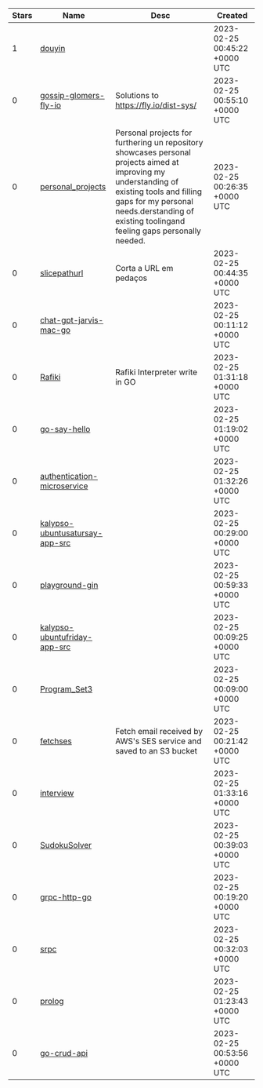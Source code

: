 | Stars | Name | Desc | Created | 
| ----- | ------- | ------------- | ------------- |
| 1 | [douyin](https://github.com/chaoranz758/douyin) |  | 2023-02-25 00:45:22 +0000 UTC |
| 0 | [gossip-glomers-fly-io](https://github.com/kkyr/gossip-glomers-fly-io) | Solutions to https://fly.io/dist-sys/ | 2023-02-25 00:55:10 +0000 UTC |
| 0 | [personal_projects](https://github.com/rscrim/personal_projects) | Personal projects for furthering un repository showcases personal projects aimed at improving my understanding of existing tools and filling gaps for my personal needs.derstanding of existing toolingand feeling gaps personally needed. | 2023-02-25 00:26:35 +0000 UTC |
| 0 | [slicepathurl](https://github.com/erickfernandox/slicepathurl) | Corta a URL em pedaços | 2023-02-25 00:44:35 +0000 UTC |
| 0 | [chat-gpt-jarvis-mac-go](https://github.com/fijjas/chat-gpt-jarvis-mac-go) |  | 2023-02-25 00:11:12 +0000 UTC |
| 0 | [Rafiki](https://github.com/JohhnMag0/Rafiki) | Rafiki Interpreter write in GO | 2023-02-25 01:31:18 +0000 UTC |
| 0 | [go-say-hello](https://github.com/acepnurmansidik/go-say-hello) |  | 2023-02-25 01:19:02 +0000 UTC |
| 0 | [authentication-microservice](https://github.com/PiccoloMondoC/authentication-microservice) |  | 2023-02-25 01:32:26 +0000 UTC |
| 0 | [kalypso-ubuntusatursay-app-src](https://github.com/eedorenko/kalypso-ubuntusatursay-app-src) |  | 2023-02-25 00:29:00 +0000 UTC |
| 0 | [playground-gin](https://github.com/litencatt/playground-gin) |  | 2023-02-25 00:59:33 +0000 UTC |
| 0 | [kalypso-ubuntufriday-app-src](https://github.com/eedorenko/kalypso-ubuntufriday-app-src) |  | 2023-02-25 00:09:25 +0000 UTC |
| 0 | [Program_Set3](https://github.com/manjugoutham/Program_Set3) |  | 2023-02-25 00:09:00 +0000 UTC |
| 0 | [fetchses](https://github.com/marksfink/fetchses) | Fetch email received by AWS's SES service and saved to an S3 bucket | 2023-02-25 00:21:42 +0000 UTC |
| 0 | [interview](https://github.com/jerrrren/interview) |  | 2023-02-25 01:33:16 +0000 UTC |
| 0 | [SudokuSolver](https://github.com/lam29121996/SudokuSolver) |  | 2023-02-25 00:39:03 +0000 UTC |
| 0 | [grpc-http-go](https://github.com/ericchiang/grpc-http-go) |  | 2023-02-25 00:19:20 +0000 UTC |
| 0 | [srpc](https://github.com/aundis/srpc) |  | 2023-02-25 00:32:03 +0000 UTC |
| 0 | [prolog](https://github.com/sshindesiddesh/prolog) |  | 2023-02-25 01:23:43 +0000 UTC |
| 0 | [go-crud-api](https://github.com/KaiserPhemi/go-crud-api) |  | 2023-02-25 00:53:56 +0000 UTC |

